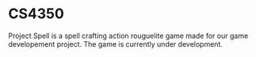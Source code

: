 # CS4350

Project Spell is a spell crafting action rouguelite game made for our game developement project. The game is currently under development.
